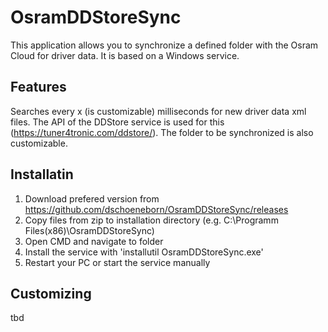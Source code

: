 # OsramDDStoreSync
This application allows you to synchronize a defined folder with the Osram Cloud for driver data. It is based on a Windows service.

## Features
Searches every x (is customizable) milliseconds for new driver data xml files. The API of the DDStore service is used for this (https://tuner4tronic.com/ddstore/). The folder to be synchronized is also customizable.

## Installatin
1. Download prefered version from https://github.com/dschoeneborn/OsramDDStoreSync/releases
2. Copy files from zip to installation directory (e.g. C:\Programm Files(x86)\OsramDDStoreSync\)
3. Open CMD and navigate to folder
4. Install the service with 'installutil OsramDDStoreSync.exe'
5. Restart your PC or start the service manually

## Customizing
tbd
